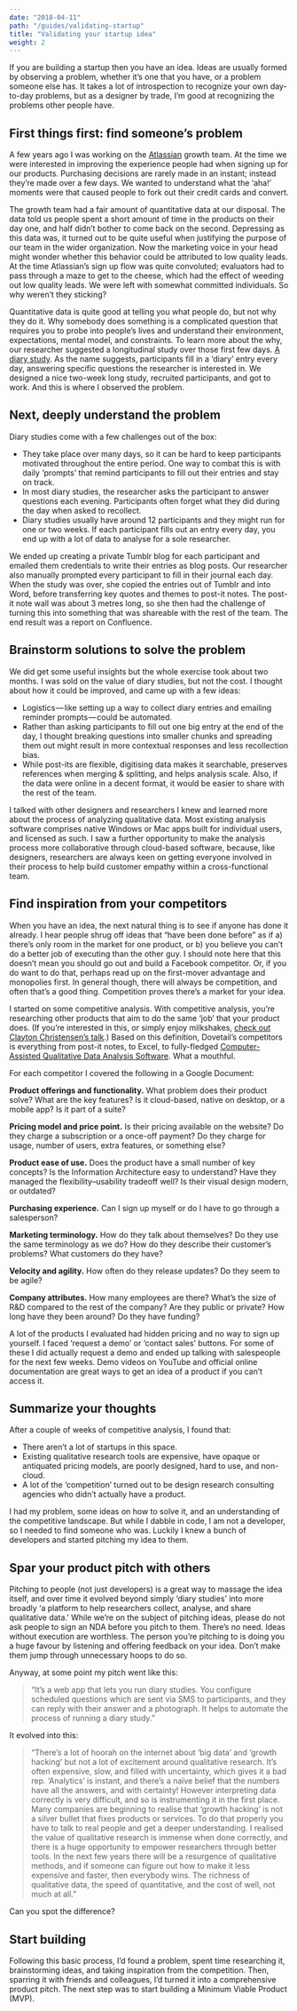 ```yaml
---
date: "2018-04-11"
path: "/guides/validating-startup"
title: "Validating your startup idea"
weight: 2
---
```


If you are building a startup then you have an idea. Ideas are usually formed by observing a problem, whether it’s one that you have, or a problem someone else has. It takes a lot of introspection to recognize your own day-to-day problems, but as a designer by trade, I’m good at recognizing the problems other people have.

## First things first: find someone’s problem

A few years ago I was working on the [Atlassian](https://atlassian.com) growth team. At the time we were interested in improving the experience people had when signing up for our products. Purchasing decisions are rarely made in an instant; instead they’re made over a few days. We wanted to understand what the ‘aha!’ moments were that caused people to fork out their credit cards and convert.

The growth team had a fair amount of quantitative data at our disposal. The data told us people spent a short amount of time in the products on their day one, and half didn’t bother to come back on the second. Depressing as this data was, it turned out to be quite useful when justifying the purpose of our team in the wider organization. Now the marketing voice in your head might wonder whether this behavior could be attributed to low quality leads. At the time Atlassian’s sign up flow was quite convoluted; evaluators had to pass through a maze to get to the cheese, which had the effect of weeding out low quality leads. We were left with somewhat committed individuals. So why weren’t they sticking?

Quantitative data is quite good at telling you what people do, but not why they do it. Why somebody does something is a complicated question that requires you to probe into people’s lives and understand their environment, expectations, mental model, and constraints. To learn more about the why, our researcher suggested a longitudinal study over those first few days. [A diary study](/guides/diary-studies). As the name suggests, participants fill in a ‘diary’ entry every day, answering specific questions the researcher is interested in. We designed a nice two-week long study, recruited participants, and got to work. And this is where I observed the problem.

## Next, deeply understand the problem

Diary studies come with a few challenges out of the box:

* They take place over many days, so it can be hard to keep participants motivated throughout the entire period. One way to combat this is with daily ‘prompts’ that remind participants to fill out their entries and stay on track.
* In most diary studies, the researcher asks the participant to answer questions each evening. Participants often forget what they did during the day when asked to recollect.
* Diary studies usually have around 12 participants and they might run for one or two weeks. If each participant fills out an entry every day, you end up with a lot of data to analyse for a sole researcher.

We ended up creating a private Tumblr blog for each participant and emailed them credentials to write their entries as blog posts. Our researcher also manually prompted every participant to fill in their journal each day. When the study was over, she copied the entries out of Tumblr and into Word, before transferring key quotes and themes to post-it notes. The post-it note wall was about 3 metres long, so she then had the challenge of turning this into something that was shareable with the rest of the team. The end result was a report on Confluence.

## Brainstorm solutions to solve the problem

We did get some useful insights but the whole exercise took about two months. I was sold on the value of diary studies, but not the cost. I thought about how it could be improved, and came up with a few ideas:

* Logistics — like setting up a way to collect diary entries and emailing reminder prompts — could be automated.
* Rather than asking participants to fill out one big entry at the end of the day, I thought breaking questions into smaller chunks and spreading them out might result in more contextual responses and less recollection bias.
* While post-its are flexible, digitising data makes it searchable, preserves references when merging & splitting, and helps analysis scale. Also, if the data were online in a decent format, it would be easier to share with the rest of the team.

I talked with other designers and researchers I knew and learned more about the process of analyzing qualitative data. Most existing analysis software comprises native Windows or Mac apps built for individual users, and licensed as such. I saw a further opportunity to make the analysis process more collaborative through cloud-based software, because, like designers, researchers are always keen on getting everyone involved in their process to help build customer empathy within a cross-functional team.

## Find inspiration from your competitors

When you have an idea, the next natural thing is to see if anyone has done it already. I hear people shrug off ideas that “have been done before” as if a) there’s only room in the market for one product, or b) you believe you can’t do a better job of executing than the other guy. I should note here that this doesn’t mean you should go out and build a Facebook competitor. Or, if you do want to do that, perhaps read up on the first-mover advantage and monopolies first. In general though, there will always be competition, and often that’s a good thing. Competition proves there’s a market for your idea.

I started on some competitive analysis. With competitive analysis, you’re researching other products that aim to do the same ‘job’ that your product does. (If you’re interested in this, or simply enjoy milkshakes, [check out Clayton Christensen’s talk](https://www.youtube.com/watch?v=kGuSM3yUxik).) Based on this definition, Dovetail’s competitors is everything from post-it notes, to Excel, to fully-fledged [Computer-Assisted Qualitative Data Analysis Software](https://en.wikipedia.org/wiki/Computer-assisted_qualitative_data_analysis_software). What a mouthful.

For each competitor I covered the following in a Google Document:

**Product offerings and functionality.** What problem does their product solve? What are the key features? Is it cloud-based, native on desktop, or a mobile app? Is it part of a suite?

**Pricing model and price point.** Is their pricing available on the website? Do they charge a subscription or a once-off payment? Do they charge for usage, number of users, extra features, or something else?

**Product ease of use.** Does the product have a small number of key concepts? Is the Information Architecture easy to understand? Have they managed the flexibility–usability tradeoff well? Is their visual design modern, or outdated?

**Purchasing experience.** Can I sign up myself or do I have to go through a salesperson?

**Marketing terminology.** How do they talk about themselves? Do they use the same terminology as we do? How do they describe their customer’s problems? What customers do they have?

**Velocity and agility.** How often do they release updates? Do they seem to be agile?

**Company attributes.** How many employees are there? What’s the size of R&D compared to the rest of the company? Are they public or private? How long have they been around? Do they have funding?

A lot of the products I evaluated had hidden pricing and no way to sign up yourself. I faced ‘request a demo’ or ‘contact sales’ buttons. For some of these I did actually request a demo and ended up talking with salespeople for the next few weeks. Demo videos on YouTube and official online documentation are great ways to get an idea of a product if you can’t access it.

## Summarize your thoughts

After a couple of weeks of competitive analysis, I found that:

* There aren’t a lot of startups in this space.
* Existing qualitative research tools are expensive, have opaque or antiquated pricing models, are poorly designed, hard to use, and non-cloud.
* A lot of the ‘competition’ turned out to be design research consulting agencies who didn’t actually have a product.

I had my problem, some ideas on how to solve it, and an understanding of the competitive landscape. But while I dabble in code, I am not a developer, so I needed to find someone who was. Luckily I knew a bunch of developers and started pitching my idea to them.

## Spar your product pitch with others

Pitching to people (not just developers) is a great way to massage the idea itself, and over time it evolved beyond simply ‘diary studies’ into more broadly ‘a platform to help researchers collect, analyse, and share qualitative data.’ While we’re on the subject of pitching ideas, please do not ask people to sign an NDA before you pitch to them. There’s no need. Ideas without execution are worthless. The person you’re pitching to is doing you a huge favour by listening and offering feedback on your idea. Don’t make them jump through unnecessary hoops to do so.

Anyway, at some point my pitch went like this:

> “It’s a web app that lets you run diary studies. You configure scheduled questions which are sent via SMS to participants, and they can reply with their answer and a photograph. It helps to automate the process of running a diary study.”

It evolved into this:

> “There’s a lot of hoorah on the internet about ‘big data’ and ‘growth hacking’ but not a lot of excitement around qualitative research. It’s often expensive, slow, and filled with uncertainty, which gives it a bad rep. ‘Analytics’ is instant, and there’s a naïve belief that the numbers have all the answers, and with certainty! However interpreting data correctly is very difficult, and so is instrumenting it in the first place. Many companies are beginning to realise that ‘growth hacking’ is not a silver bullet that fixes products or services. To do that properly you have to talk to real people and get a deeper understanding. I realised the value of qualitative research is immense when done correctly, and there is a huge opportunity to empower researchers through better tools. In the next few years there will be a resurgence of qualitative methods, and if someone can figure out how to make it less expensive and faster, then everybody wins. The richness of qualitative data, the speed of quantitative, and the cost of well, not much at all.”

Can you spot the difference?

## Start building

Following this basic process, I’d found a problem, spent time researching it, brainstorming ideas, and taking inspiration from the competition. Then, sparring it with friends and colleagues, I’d turned it into a comprehensive product pitch. The next step was to start building a Minimum Viable Product (MVP).
